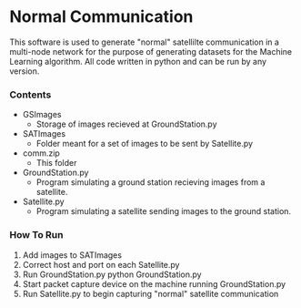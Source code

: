 # Normal Communication

This software is used to generate "normal" satellilte communication in a multi-node network for the purpose of generating datasets for the Machine Learning algorithm. All code written in python and can be run by any version. 



### Contents

- GSImages
  - Storage of images recieved at GroundStation.py
- SATImages
  - Folder meant for a set of images to be sent by Satellite.py
- comm.zip
  - This folder
- GroundStation.py
  - Program simulating a ground station recieving images from a satellite.
- Satellite.py
  - Program simulating a satellite sending images to the ground station. 



### How To Run
1. Add images to SATImages
2. Correct host and port on each Satellite.py
3. Run GroundStation.py
    python GroundStation.py
4. Start packet capture device on the machine running GroundStation.py
4. Run Satellite.py to begin capturing "normal" satellite communication

